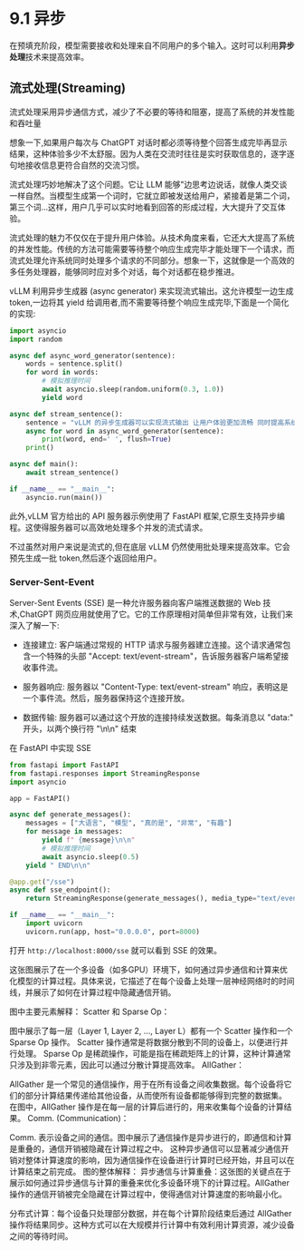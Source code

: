 # 9.1 异步

在预填充阶段，模型需要接收和处理来自不同用户的多个输入。这时可以利用**异步处理**技术来提高效率。

## 流式处理(Streaming)

流式处理采用异步通信方式，减少了不必要的等待和阻塞，提高了系统的并发性能和吞吐量

想象一下,如果用户每次与 ChatGPT 对话时都必须等待整个回答生成完毕再显示结果，这种体验多少不太舒服。因为人类在交流时往往是实时获取信息的，逐字逐句地接收信息更符合自然的交流习惯。

流式处理巧妙地解决了这个问题。它让 LLM 能够"边思考边说话，就像人类交谈一样自然。当模型生成第一个词时，它就立即被发送给用户，紧接着是第二个词，第三个词...这样，用户几乎可以实时地看到回答的形成过程，大大提升了交互体验。

流式处理的魅力不仅仅在于提升用户体验。从技术角度来看，它还大大提高了系统的并发性能。传统的方法可能需要等待整个响应生成完毕才能处理下一个请求，而流式处理允许系统同时处理多个请求的不同部分。想象一下，这就像是一个高效的多任务处理器，能够同时应对多个对话，每个对话都在稳步推进。

vLLM 利用异步生成器 (async generator) 来实现流式输出。这允许模型一边生成 token,一边将其 yield 给调用者,而不需要等待整个响应生成完毕,下面是一个简化的实现:

```python
import asyncio
import random

async def async_word_generator(sentence):
    words = sentence.split()
    for word in words:
        # 模拟推理时间
        await asyncio.sleep(random.uniform(0.3, 1.0))
        yield word

async def stream_sentence():
    sentence = "vLLM 的异步生成器可以实现流式输出 让用户体验更加流畅 同时提高系统效率"
    async for word in async_word_generator(sentence):
        print(word, end=' ', flush=True)
    print()  

async def main():
    await stream_sentence()

if __name__ == "__main__":
    asyncio.run(main())
```

此外,vLLM 官方给出的 API 服务器示例使用了 FastAPI 框架,它原生支持异步编程。这使得服务器可以高效地处理多个并发的流式请求。

不过虽然对用户来说是流式的,但在底层 vLLM 仍然使用批处理来提高效率。它会预先生成一批 token,然后逐个返回给用户。

### Server-Sent-Event

Server-Sent Events (SSE) 是一种允许服务器向客户端推送数据的 Web 技术,ChatGPT 网页应用就使用了它。它的工作原理相对简单但非常有效，让我们来深入了解一下:

- 连接建立: 客户端通过常规的 HTTP 请求与服务器建立连接。这个请求通常包含一个特殊的头部 "Accept: text/event-stream"，告诉服务器客户端希望接收事件流。

- 服务器响应: 服务器以 "Content-Type: text/event-stream" 响应，表明这是一个事件流。然后，服务器保持这个连接开放。

- 数据传输: 服务器可以通过这个开放的连接持续发送数据。每条消息以 "data:" 开头，以两个换行符 "\n\n" 结束

在 FastAPI 中实现 SSE
```python
from fastapi import FastAPI
from fastapi.responses import StreamingResponse
import asyncio

app = FastAPI()

async def generate_messages():
    messages = ["大语言", "模型", "真的是", "非常", "有趣"]
    for message in messages:
        yield f" {message}\n\n"
        # 模拟推理时间
        await asyncio.sleep(0.5)
    yield " END\n\n"

@app.get("/sse")
async def sse_endpoint():
    return StreamingResponse(generate_messages(), media_type="text/event-stream")

if __name__ == "__main__":
    import uvicorn
    uvicorn.run(app, host="0.0.0.0", port=8000)
```

打开 `http://localhost:8000/sse` 就可以看到 SSE 的效果。

这张图展示了在一个多设备（如多GPU）环境下，如何通过异步通信和计算来优化模型的计算过程。具体来说，它描述了在每个设备上处理一层神经网络时的时间线，并展示了如何在计算过程中隐藏通信开销。

图中主要元素解释：
Scatter 和 Sparse Op：

图中展示了每一层（Layer 1, Layer 2, …, Layer L）都有一个 Scatter 操作和一个 Sparse Op 操作。
Scatter 操作通常是将数据分散到不同的设备上，以便进行并行处理。
Sparse Op 是稀疏操作，可能是指在稀疏矩阵上的计算，这种计算通常只涉及到非零元素，因此可以通过分散计算提高效率。
AllGather：

AllGather 是一个常见的通信操作，用于在所有设备之间收集数据。每个设备将它们的部分计算结果传递给其他设备，从而使所有设备都能够得到完整的数据集。
在图中，AllGather 操作是在每一层的计算后进行的，用来收集每个设备的计算结果。
Comm. (Communication)：

Comm. 表示设备之间的通信。图中展示了通信操作是异步进行的，即通信和计算是重叠的，通信开销被隐藏在计算过程之中。
这种异步通信可以显著减少通信开销对整体计算速度的影响，因为通信操作在设备进行计算时已经开始，并且可以在计算结束之前完成。
图的整体解释：
异步通信与计算重叠：这张图的关键点在于展示如何通过异步通信与计算的重叠来优化多设备环境下的计算过程。AllGather 操作的通信开销被完全隐藏在计算过程中，使得通信对计算速度的影响最小化。

分布式计算：每个设备只处理部分数据，并在每个计算阶段结束后通过 AllGather 操作将结果同步。这种方式可以在大规模并行计算中有效利用计算资源，减少设备之间的等待时间。

